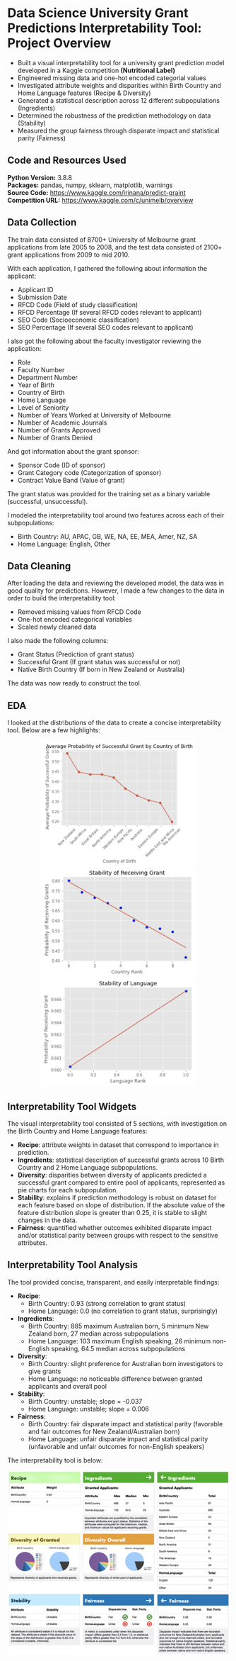 
# Data Science University Grant Predictions Interpretability Tool: Project Overview

- Built a visual interpretability tool for a university grant prediction model developed in a Kaggle competition **(Nutritional Label)**
- Engineered missing data and one-hot encoded categorial values
- Investigated attribute weights and disparities within Birth Country and Home Language features (Recipe & Diversity)
- Generated a statistical description across 12 different subpopulations (Ingredients)
- Determined the robustness of the prediction methodology on data (Stability)
- Measured the group fairness through disparate impact and statistical parity (Fairness)

## Code and Resources Used

**Python Version:** 3.8.8\
**Packages:** pandas, numpy, sklearn, matplotlib, warnings\
**Source Code:** https://www.kaggle.com/irinana/predict-graint \
**Competition URL:** https://www.kaggle.com/c/unimelb/overview


## Data Collection

The train data consisted of 8700+ University of Melbourne grant applications from late 2005 to 2008, and
the test data consisted of 2100+ grant applications from 2009 to mid 2010.

With each application, I gathered the following about information the applicant:
- Applicant ID
- Submission Date
- RFCD Code (Field of study classification)
- RFCD Percentage (If several RFCD codes relevant to applicant)
- SEO Code (Socioeconomic classification)
- SEO Percentage (If several SEO codes relevant to applicant)

I also got the following about the faculty investigator reviewing the application:
- Role
- Faculty Number
- Department Number
- Year of Birth
- Country of Birth
- Home Language
- Level of Seniority
- Number of Years Worked at University of Melbourne
- Number of Academic Journals
- Number of Grants Approved
- Number of Grants Denied

And got information about the grant sponsor:
- Sponsor Code (ID of sponsor)
- Grant Category code (Categorization of sponsor)
- Contract Value Band (Value of grant)

The grant status was provided for the training set as a binary variable (successful, unsuccessful).

I modeled the interpretability tool around two features across each of their subpopulations:
- Birth Country: AU, APAC, GB, WE, NA, EE, MEA, Amer, NZ, SA
- Home Language: English, Other
## Data Cleaning

After loading the data and reviewing the developed model, the data was in good quality for predictions.
However, I made a few changes to the data in order to build the interpretability tool:
- Removed missing values from RFCD Code
- One-hot encoded categorical variables
- Scaled newly cleaned data

I also made the following columns:
- Grant Status (Prediction of grant status)
- Successful Grant (If grant status was successful or not)
- Native Birth Country (If born in New Zealand or Australia)

The data was now ready to construct the tool.
## EDA

I looked at the distributions of the data to create a concise interpretability tool.
Below are a few highlights:

<p align="center">
  <img alt="Average Prob of Successful Grant by Birth Country" src="avgprob_successfulgrant_country.png" width="70%">
  <img alt="Stability based on Home Country Distribution" src="stability_country.png" width="70%">
  <img alt="Stability based on Home Language Distribution" src="stability_language.png" width="70%">
</p>

## Interpretability Tool Widgets

The visual interpretability tool consisted of 5 sections, with investigation on the Birth Country and Home Language features:

- **Recipe**: attribute weights in dataset that correspond to importance in prediction.
- **Ingredients**: statistical description of successful grants across 10 Birth Country and 2 Home Language subpopulations.
- **Diversity**: disparities between diversity of applicants predicted a successful grant compared to entire pool of applicants, represented as pie charts for each subpopulation.
- **Stability**: explains if prediction methodology is robust on dataset for each feature based on slope of distribution. If the absolute value of the feature distribution slope is greater than 0.25, it is stable to slight changes in the data.
- **Fairness**: quantified whether outcomes exhibited disparate impact and/or statistical parity between groups with respect to the sensitive attributes.

## Interpretability Tool Analysis

The tool provided concise, transparent, and easily interpretable findings:
- **Recipe**:
    - Birth Country: 0.93 (strong correlation to grant status)
    - Home Language: 0.0 (no correlation to grant status, surprisingly)
- **Ingredients**:
    - Birth Country: 885 maximum Australian born, 5 minimum New Zealand born, 27 median across subpopulations
    - Home Language: 103 maximum English speaking, 26 minimum non-English speaking, 64.5 median across subpopulations
- **Diversity**:
    - Birth Country: slight preference for Australian born investigators to give grants
    - Home Language: no noticeable difference between granted applicants and overall pool
- **Stability**:
    - Birth Country: unstable; slope = -0.037
    - Home Language: unstable; slope = 0.006
- **Fairness**:
    - Birth Country: fair disparate impact and statistical parity (favorable and fair outcomes for New Zealand/Australian born)
    - Home Language: unfair disparate impact and statistical parity (unfavorable and unfair outcomes for non-English speakers)

The interpretability tool is below:
<p align="center"><img alt="Nutritional Label" src="nutritional_label.png" width="100%"></p>
